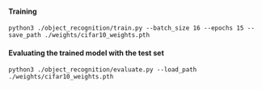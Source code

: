 #### Training

```
python3 ./object_recognition/train.py --batch_size 16 --epochs 15 --save_path ./weights/cifar10_weights.pth
```

#### Evaluating the trained model with the test set

```
python3 ./object_recognition/evaluate.py --load_path ./weights/cifar10_weights.pth
```
